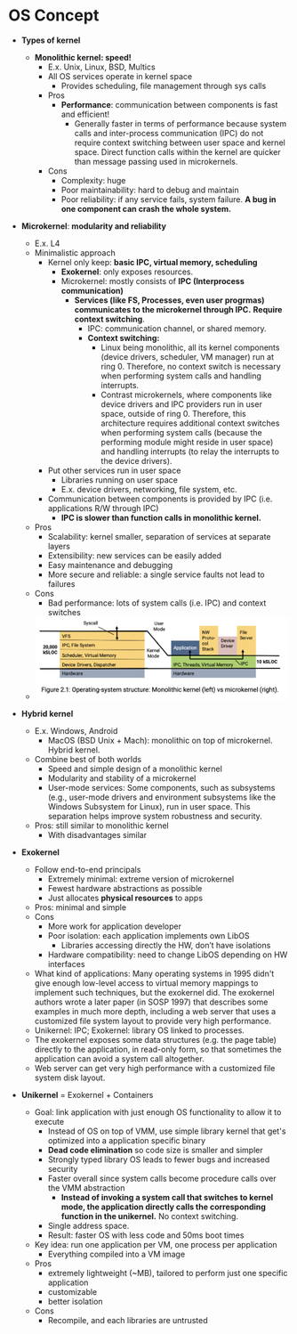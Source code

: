 # OS Concept 

* **Types of kernel**
    * **Monolithic kernel: speed!**
        * E.x. Unix, Linux, BSD, Multics
        * All OS services operate in kernel space
            * Provides scheduling, file management through sys calls
        * Pros
            * **Performance**: communication between components is fast and efficient!
              * Generally faster in terms of performance because system calls and inter-process communication (IPC) do not require context switching between user space and kernel space. Direct function calls within the kernel are quicker than message passing used in microkernels.
        * Cons
            * Complexity: huge
            * Poor maintainability: hard to debug and maintain
            * Poor reliability: if any service fails, system failure. **A bug in one component can crash the whole system.**

* **Microkernel**: **modularity and reliability**
    * E.x. L4
    * Minimalistic approach
        * Kernel only keep: **basic IPC, virtual memory, scheduling**
          * **Exokernel**: only exposes resources.
          * Microkernel: mostly consists of **IPC (Interprocess communication)**
            * **Services (like FS, Processes, even user progrmas) communicates to the microkernel through IPC.** **Require context switching**. 
              * IPC: communication channel, or shared memory. 
              * **Context switching:**
                * Linux being monolithic, all its kernel components (device drivers, scheduler, VM manager) run at ring 0. Therefore, no context switch is necessary when performing system calls and handling interrupts.
                * Contrast microkernels, where components like device drivers and IPC providers run in user space, outside of ring 0. Therefore, this architecture requires additional context switches when performing system calls (because the performing module might reside in user space) and handling interrupts (to relay the interrupts to the device drivers).
        * Put other services run in user space
            * Libraries running on user space
            * E.x. device drivers, networking, file system, etc.
        * Communication between components is provided by IPC (i.e. applications R/W through IPC)
          * **IPC is slower than function calls in monolithic kernel.**
    * Pros
        * Scalability: kernel smaller, separation of services at separate layers
        * Extensibility: new services can be easily added
        * Easy maintenance and debugging
        * More secure and reliable: a single service faults not lead to failures
    * Cons
        * Bad performance: lots of system calls (i.e. IPC) and context switches
    * ![alt text](images/61-os-kernels/comparison.png)

* **Hybrid kernel**
    * E.x. Windows, Android
        * MacOS (BSD Unix + Mach): monolithic on top of microkernel. Hybrid kernel. 
    * Combine best of both worlds
        * Speed and simple design of a monolithic kernel
        * Modularity and stability of a microkernel
        * User-mode services: Some components, such as  subsystems (e.g., user-mode drivers and environment subsystems like the Windows Subsystem for Linux), run in user space. This separation helps improve system robustness and security.
    * Pros: still similar to monolithic kernel
        * With disadvantages similar

* **Exokernel**
    * Follow end-to-end principals
        * Extremely minimal: extreme version of microkernel
        * Fewest hardware abstractions as possible
        * Just allocates **physical resources** to apps
    * Pros: minimal and simple
    * Cons
        * More work for application developer
        * Poor isolation: each application implements own LibOS
            * Libraries accessing directly the HW, don’t have isolations
        * Hardware compatibility: need to change LibOS depending on HW interfaces
    * What kind of applications:  Many operating systems in 1995 didn't give enough low-level access to virtual memory mappings to implement such techniques, but the exokernel did. The exokernel authors wrote a later paper (in SOSP 1997) that describes some examples in much more depth, including a web server that uses a customized file system layout to provide very high performance.
    * Unikernel: IPC; Exokernel: library OS linked to processes. 
    * The exokernel exposes some data structures (e.g. the page table) directly to the application, in read-only form, so that sometimes the application can avoid a system call altogether.
    * Web server can get very high performance with a customized file system disk layout. 

* **Unikernel** = Exokernel + Containers
    * Goal: link application with just enough OS functionality to allow it to execute
        * Instead of OS on top of VMM, use simple library kernel that get's optimized into a application specific binary
        * **Dead code elimination** so code size is smaller and simpler
        * Strongly typed library OS leads to fewer bugs and increased security
        * Faster overall since system calls become procedure calls over the VMM abstraction
          * **Instead of invoking a system call that switches to kernel mode, the application directly calls the corresponding function in the unikernel.** No context switching. 
        * Single address space. 
        * Result: faster OS with less code and 50ms boot times
    * Key idea: run one application per VM, one process per application
        * Everything compiled into a VM image
    * Pros
        * extremely lightweight (~MB), tailored to perform just one specific application
        * customizable
        * better isolation
    * Cons
        * Recompile, and each libraries are untrusted
